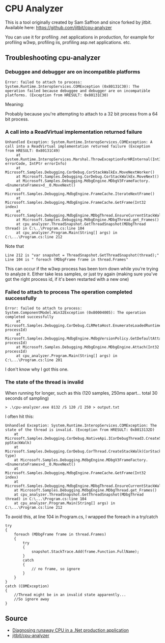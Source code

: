 ﻿# CPU Analyzer

This is a tool originally created by Sam Saffron and since forked by jitbit. Available here: <https://github.com/jitbit/cpu-analyzer>

You can use it for profiling .net applications in production, for example for profiling w3wp, profiling iis, profiling asp.net applications. etc.

## Troubleshooting cpu-analyzer

### Debuggee and debugger are on incompatible platforms

	Error: failed to attach to process: System.Runtime.InteropServices.COMException (0x80131C30): The operation failed because debuggee and debugger are on incompatible platforms. (Exception from HRESULT: 0x80131C30)

Meaning:

Probably because you're attempting to attach to a 32 bit process from a 64 bit process.

### A call into a ReadVirtual implementation returned failure

	Unhandled Exception: System.Runtime.InteropServices.COMException: A call into a ReadVirtual implementation returned failure (Exception from HRESULT: 0x80131C49)
		 at System.Runtime.InteropServices.Marshal.ThrowExceptionForHRInternal(Int32 errorCode, IntPtr errorInfo)
		 at Microsoft.Samples.Debugging.CorDebug.CorStackWalkEx.MoveNextWorker()
		 at Microsoft.Samples.Debugging.CorDebug.CorStackWalkEx.MoveNext()
		 at Microsoft.Samples.Debugging.MdbgEngine.MDbgV3FrameFactory.<EnumerateFrames>d__0.MoveNext()
		 at Microsoft.Samples.Debugging.MdbgEngine.FrameCache.IterateNextFrame()
		 at Microsoft.Samples.Debugging.MdbgEngine.FrameCache.GetFrame(Int32 index)
		 at Microsoft.Samples.Debugging.MdbgEngine.MDbgThread.EnsureCurrentStackWalker()
		 at Microsoft.Samples.Debugging.MdbgEngine.MDbgThread.get_Frames()
		 at cpu_analyzer.ThreadSnapshot.GetThreadSnapshot(MDbgThread thread) in C:\..\Program.cs:line 104
		 at cpu_analyzer.Program.Main(String[] args) in C:\...\Program.cs:line 212

Note that

	Line 212 is "var snapshot = ThreadSnapshot.GetThreadSnapshot(thread);"
	Line 104 is " foreach (MDbgFrame frame in thread.Frames"

This can occur if the w3wp process has been torn down while you're trying to analyze it. Either take less samples, or just try again (making sure you've got the right process id, if it's been restarted with a new one)

### Failed to attach to process The operation completed successfully

	Error: failed to attach to process: System.ComponentModel.Win32Exception (0x80004005): The operation completed successfully
		 at Microsoft.Samples.Debugging.CorDebug.CLRMetaHost.EnumerateLoadedRuntimes(Int32 processId)
		 at Microsoft.Samples.Debugging.MdbgEngine.MdbgVersionPolicy.GetDefaultAttachVersion(Int32 processId)
		 at Microsoft.Samples.Debugging.MdbgEngine.MDbgEngine.Attach(Int32 processId)
		 at cpu_analyzer.Program.Main(String[] args) in C:\...\Program.cs:line 201

I don't know why I got this one.

### The state of the thread is invalid

When running for longer, such as this (120 samples, 250ms apart... total 30 seconds of sampling)

	> .\cpu-analyzer.exe 8132 /S 120 /I 250 > output.txt

I often hit this:

	Unhandled Exception: System.Runtime.InteropServices.COMException: The state of the thread is invalid. (Exception from HRESULT: 0x8013132D)
		at Microsoft.Samples.Debugging.CorDebug.NativeApi.ICorDebugThread3.CreateStackWalk(ICorDebugStackWalk& ppStackWalk)
		at Microsoft.Samples.Debugging.CorDebug.CorThread.CreateStackWalk(CorStackWalkType type)
		at Microsoft.Samples.Debugging.MdbgEngine.MDbgV3FrameFactory.<EnumerateFrames>d__0.MoveNext()
		at Microsoft.Samples.Debugging.MdbgEngine.FrameCache.GetFrame(Int32 index)
		at Microsoft.Samples.Debugging.MdbgEngine.MDbgThread.EnsureCurrentStackWalker()
		at Microsoft.Samples.Debugging.MdbgEngine.MDbgThread.get_Frames()
		at cpu_analyzer.ThreadSnapshot.GetThreadSnapshot(MDbgThread thread) in C:\...\Program.cs:line 104
		at cpu_analyzer.Program.Main(String[] args) in C:\...\Program.cs:line 212

To avoid this, at line 104 in Program.cs,  I wrapped the foreach in a try/catch

	try
	{
		foreach (MDbgFrame frame in thread.Frames)
		{
			try
			{
				snapshot.StackTrace.Add(frame.Function.FullName);
			}
			catch
			{
				// no frame, so ignore
			}
		}
	}
	catch (COMException)
	{
		//Thread might be in an invalid state apparently...
		//So ignore away
	}

## Source

- [Diagnosing runaway CPU in a .Net production application](https://samsaffron.com/archive/2009/11/11/Diagnosing+runaway+CPU+in+a+Net+production+application)
- [jitbit/cpu-analyzer](https://github.com/jitbit/cpu-analyzer)
